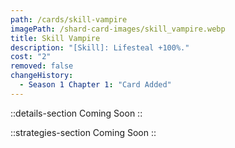 ```yaml
---
path: /cards/skill-vampire
imagePath: /shard-card-images/skill_vampire.webp
title: Skill Vampire
description: "[Skill]: Lifesteal +100%."
cost: "2"
removed: false
changeHistory:
  - Season 1 Chapter 1: "Card Added"
---
```


::details-section
Coming Soon
::

::strategies-section
Coming Soon
::
